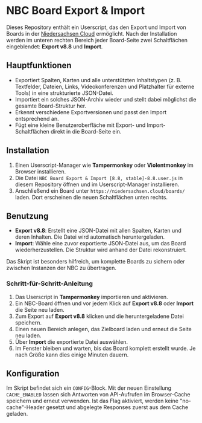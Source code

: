 # NBC Board Export & Import

Dieses Repository enthält ein Userscript, das den Export und Import von Boards in der
[Niedersachsen Cloud](https://niedersachsen.cloud/) ermöglicht. Nach der Installation
werden im unteren rechten Bereich jeder Board-Seite zwei Schaltflächen eingeblendet:
**Export v8.8** und **Import**.

## Hauptfunktionen

* Exportiert Spalten, Karten und alle unterstützten Inhaltstypen (z. B. Textfelder,
  Dateien, Links, Videokonferenzen und Platzhalter für externe Tools) in eine
  strukturierte JSON-Datei.
* Importiert ein solches JSON-Archiv wieder und stellt dabei möglichst die gesamte
  Board-Struktur her.
* Erkennt verschiedene Exportversionen und passt den Import entsprechend an.
* Fügt eine kleine Benutzeroberfläche mit Export- und Import-Schaltflächen direkt
  in die Board-Seite ein.

## Installation

1. Einen Userscript-Manager wie **Tampermonkey** oder **Violentmonkey** im Browser
   installieren.
2. Die Datei `NBC Board Export & Import [8.8, stable]-8.8.user.js` in diesem
   Repository öffnen und im Userscript-Manager installieren.
3. Anschließend ein Board unter `https://niedersachsen.cloud/boards/` laden.
   Dort erscheinen die neuen Schaltflächen unten rechts.

## Benutzung

* **Export v8.8**: Erstellt eine JSON-Datei mit allen Spalten, Karten und deren
  Inhalten. Die Datei wird automatisch heruntergeladen.
* **Import**: Wähle eine zuvor exportierte JSON-Datei aus, um das Board
  wiederherzustellen. Die Struktur wird anhand der Datei rekonstruiert.

Das Skript ist besonders hilfreich, um komplette Boards zu sichern oder zwischen
Instanzen der NBC zu übertragen.

### Schritt-für-Schritt-Anleitung

1. Das Userscript in **Tampermonkey** importieren und aktivieren.
2. Ein NBC-Board öffnen und vor jedem Klick auf **Export v8.8** oder **Import** die Seite neu laden.
3. Zum Export auf **Export v8.8** klicken und die heruntergeladene Datei speichern.
4. Einen neuen Bereich anlegen, das Zielboard laden und erneut die Seite neu laden.
5. Über **Import** die exportierte Datei auswählen.
6. Im Fenster bleiben und warten, bis das Board komplett erstellt wurde. Je nach Größe kann dies einige Minuten dauern.

## Konfiguration

Im Skript befindet sich ein `CONFIG`-Block. 
Mit der neuen Einstellung `CACHE_ENABLED` lassen sich Antworten von API-Aufrufen
im Browser-Cache speichern und erneut verwenden. Ist das Flag aktiviert, werden
keine "no-cache"-Header gesetzt und abgelegte Responses zuerst aus dem Cache
geladen.
